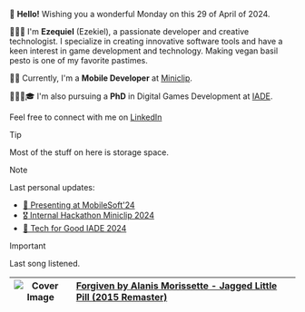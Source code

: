 👋 **Hello!** Wishing you a wonderful Monday on this 29 of April of 2024. 

🙋🏻‍♂️ I'm **Ezequiel** (Ezekiel), a passionate developer and creative technologist. I specialize in creating innovative software tools and have a keen interest in game development and technology. Making vegan basil pesto is one of my favorite pastimes. 

💼📱 Currently, I'm a **Mobile Developer** at [Miniclip](https://www.miniclip.com). 

👨🏻‍💻🎓 I'm also pursuing a **PhD** in Digital Games Development at [IADE](https://www.iade.pt). 

Feel free to connect with me on [LinkedIn](https://www.linkedin.com/in/ezefranca)
> [!TIP]
> Most of the stuff on here is storage space.

> [!NOTE]
> Last personal updates:
  - [📃 Presenting at MobileSoft'24](https://ezefranca.com/news/presenting-mobilesoft-2024)
  - [🎖️ Internal Hackathon Miniclip 2024](https://ezefranca.com/news/hackathon-miniclip-2024)
  - [🥈 Tech for Good IADE 2024](https://ezefranca.com/news/tech-for-good-iade-2024)
> [!IMPORTANT]
> Last song listened.

| ![Cover Image](https://lastfm.freetls.fastly.net/i/u/64s/7b11b155153b825a3dbd6e4a600345ac.jpg) | [Forgiven by Alanis Morissette - Jagged Little Pill (2015 Remaster)](https://www.last.fm/music/Alanis+Morissette/_/Forgiven) |
|---------------|:---------------------------------------------|

